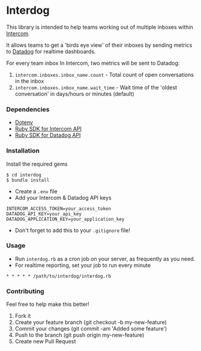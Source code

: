 # Interdog

This library is intended to help teams working out of multiple inboxes within [Intercom](http://www.intercom.com). 

It allows teams to get a 'birds eye view' of their inboxes by sending metrics to [Datadog](http://datadoghq.com) for realtime dashboards. 

For every team inbox In Intercom, two metrics will be sent to Datadog:
1. `intercom.inboxes.inbox_name.count` - Total count of open conversations in the inbox 
2. `intercom.inboxes.inbox_name.wait_time` - Wait time of the 'oldest conversation' in days/hours or minutes (default)  

### Dependencies

- [Dotenv](https://github.com/bkeepers/dotenv)
- [Ruby SDK for Intercom API](https://github.com/intercom/intercom-ruby)
- [Ruby SDK for Datadog API](https://github.com/DataDog/dogapi-rb)

### Installation

Install the required gems
```
$ cd interdog
$ bundle install 
```

- Create a `.env` file
- Add your Intercom & Datadog API keys

```
INTERCOM_ACCESS_TOKEN=your_access_token
DATADOG_API_KEY=your_api_key
DATADOG_APPLICATION_KEY=your_application_key
```
- Don't forget to add this to your `.gitignore` file!

### Usage

- Run `interdog.rb` as a cron job on your server, as frequently as you need.
- For realtime reporting, set your job to run every minute
``` 
* * * * * /path/to/interdog/interdog.rb 
```

### Contributing
Feel free to help make this better! 

1. Fork it
2. Create your feature branch (git checkout -b my-new-feature)
3. Commit your changes (git commit -am 'Added some feature')
4. Push to the branch (git push origin my-new-feature)
5. Create new Pull Request